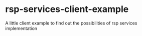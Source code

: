 rsp-services-client-example
===========================

A little client example to find out the possibilities of rsp services implementation
